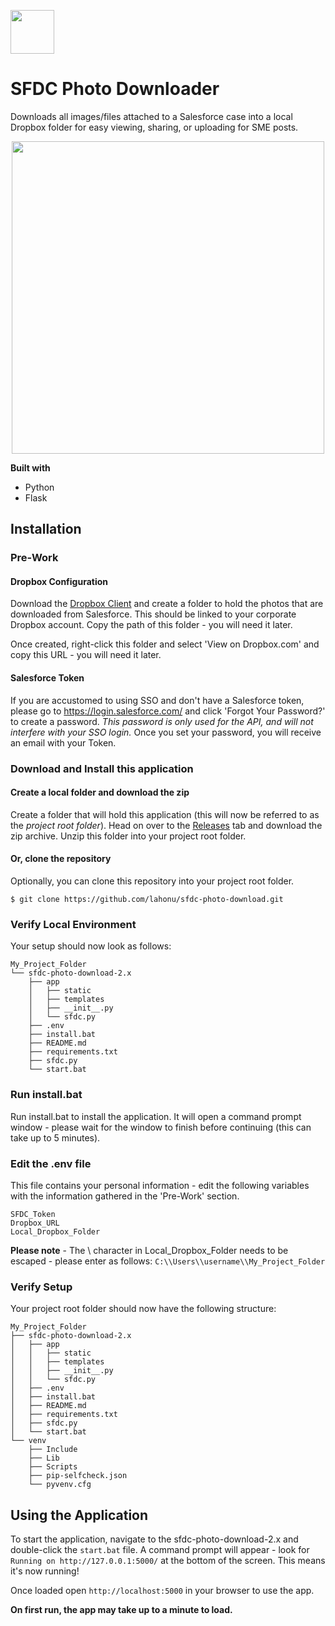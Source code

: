 
<span style="display:block;align:center"><img src='https://static.brandfolder.com/salesforce/logo/salesforce-primary-logo.png' height='70'/></span>

# SFDC Photo Downloader

Downloads all images/files attached to a Salesforce case into a local Dropbox folder for easy viewing, sharing, or uploading for SME posts.

<p align="center">
  <img height="500" src="https://i.imgur.com/kCk58bx.png">
</p>

**Built with**
* Python
* Flask

## Installation

### Pre-Work

#### Dropbox Configuration
Download the [Dropbox Client](https://www.dropbox.com/install) and create a folder to hold the photos that are downloaded from Salesforce. This should be linked to your corporate Dropbox account. Copy the path of this folder - you will need it later.

Once created, right-click this folder and select 'View on <span>Dropbox.com</span>' and copy this URL - you will need it later.

#### Salesforce Token
If you are accustomed to using SSO and don't have a Salesforce token, please go to https://login.salesforce.com/ and click 'Forgot Your Password?' to create a password. _This password is only used for the API, and will not interfere with your SSO login._ Once you set your password, you will receive an email with your Token.

### Download and Install this application

#### Create a local folder and download the zip
Create a folder that will hold this application (this will now be referred to as the _project root folder_). Head on over to the [Releases](https://github.com/lahonu/sfdc-photo-download/releases/latest) tab and download the zip archive. Unzip this folder into your project root folder.

#### Or, clone the repository
Optionally, you can clone this repository into your project root folder.

```$ git clone https://github.com/lahonu/sfdc-photo-download.git```

### Verify Local Environment
Your setup should now look as follows:
```
My_Project_Folder
└── sfdc-photo-download-2.x
    ├── app
    │   ├── static
    │   ├── templates
    │   ├── __init__.py
    │   └── sfdc.py
    ├── .env
    ├── install.bat
    ├── README.md
    ├── requirements.txt
    ├── sfdc.py
    └── start.bat
```
### Run install.bat
Run install.bat to install the application. It will open a command prompt window - please wait for the window to finish before continuing (this can take up to 5 minutes).

### Edit the .env file
This file contains your personal information - edit the following variables with the information gathered in the 'Pre-Work' section.
```
SFDC_Token
Dropbox_URL
Local_Dropbox_Folder
```
**Please note** - The \ character in Local_Dropbox_Folder needs to be escaped - please enter as follows:
`C:\\Users\\username\\My_Project_Folder`

### Verify Setup

Your project root folder should now have the following structure:
```
My_Project_Folder
├── sfdc-photo-download-2.x
│   ├── app
│   │   ├── static
│   │   ├── templates
│   │   ├── __init__.py
│   │   └── sfdc.py
│   ├── .env
│   ├── install.bat
│   ├── README.md
│   ├── requirements.txt
│   ├── sfdc.py
│   └── start.bat
└── venv
    ├── Include
    ├── Lib
    ├── Scripts
    ├── pip-selfcheck.json
    └── pyvenv.cfg
```

## Using the Application
To start the application, navigate to the sfdc-photo-download-2.x and double-click the `start.bat` file. A command prompt will appear - look for `Running on http://127.0.0.1:5000/` at the bottom of the screen. This means it's now running!

Once loaded open `http://localhost:5000` in your browser to use the app.

**On first run, the app may take up to a minute to load.**


